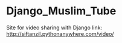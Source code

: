 # Django_Muslim_Tube
Site for video sharing with Django
link: http://siftanzil.pythonanywhere.com/video/
